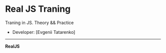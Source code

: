# Real JS Traning

Traning in JS. Theory && Practice

- Developer: [Evgenii Tatarenko]

---

**RealJS**
